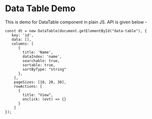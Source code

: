 # Data Table Demo

This is demo for DataTable component in plain JS. API is given below -

```
const dt = new DataTable(document.getElementById("data-table"), {
   key: 'id',
   data: [], 
   columns: [
      {
        title: 'Name',
        dataIndex: 'name',
        searchable: true,
        sortable: true,
        sortByType: "string" 
      },
    ],
    pageSizes: [10, 20, 30],
    rowActions: [
      {
        title: "View",
        onclick: (evt) => {}
      }
    ]
});
```
